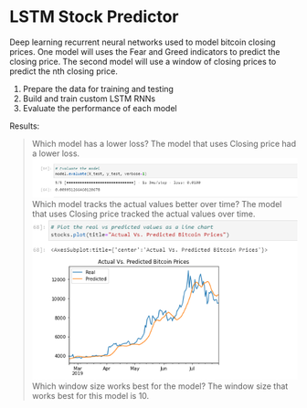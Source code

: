 # LSTM Stock Predictor

Deep learning recurrent neural networks used  to model bitcoin closing prices. One model will uses the Fear and Greed indicators to predict the closing price. The second model will use a window of closing prices to predict the nth closing price.

1. Prepare the data for training and testing
2. Build and train custom LSTM RNNs
3. Evaluate the performance of each model

Results:
> Which model has a lower loss?
> The model that uses Closing price had a lower loss.
![loss.PNG](Data\Loss.PNG)
> Which model tracks the actual values better over time?
> The model that uses Closing price tracked the actual values over time. 
![BtcPriceprediited.PNG](Data\BtcPriceprediited.PNG)
> Which window size works best for the model?
The window size that works best for this model is 10.
